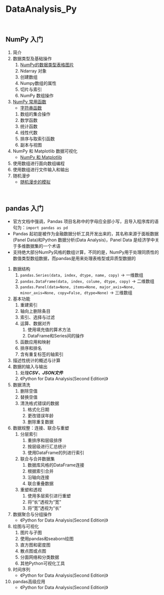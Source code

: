 # DataAnalysis_Py

<br>

## NumPy 入门
1. 简介
2. 数据类型及基础操作
    1. [NumPy的数据类型表格图片](http://124.220.164.99:8090/archives/python拓展之numpy#2.1-ndarray-数据类型)
    2. Ndarray 对象
    3. 创建数组
    4. Numpy数组的属性
    5. 切片与索引
    6. NumPy 数组操作
3. [NumPy 常用函数](http://124.220.164.99:8090/archives/python拓展之numpy#三、numpy的函数与常用功能)
    - [字符串函数](http://124.220.164.99:8090/archives/python拓展之numpy#3.1-numpy-字符串函数)
    1. 数组的集合操作
    2. 数学函数
    3. 统计函数
    4. 线性代数
    5. 排序与取索引函数
    6. 副本与视图
4. NumPy 和 Matplotlib 数据可视化
    - [NumPy 和 Matplotlib](http://124.220.164.99:8090/archives/python拓展之numpy#四、numpy-matplotlib)
5. 使用数组进行面向数组编程
6. 使用数组进行文件输入和输出
7. 随机漫步
    - [随机漫步的模拟](https://en.wikipedia.org/wiki/Random_walk)


<br>

## pandas 入门

- 官方文档中强调，Pandas 项目名称中的字母应全部小写，且导入程序库的语句为：`import pandas as pd`
- Pandas 起初是被作为金融数据分析工具开发出来的，其名称来源于面板数据(Panel Data)和Python 数据分析(Data Analysis)，Panel Data 是经济学中关于多维数据集的一个术语
- 支持绝大部分NumPy风格的数组计算，不同的是，NumPy用于处理同质性的数值类型数组数据，而pandas是用来处理表格型或异质型数据的

1. 数据结构     
    1. `pandas.Series(data, index, dtype, name, copy)`          -> 一维数组
    2. `pandas.DataFrame(data, index, colume, dtype, copy)`     -> 二维数组
    3. `pandas.Panel(data=None, items=None, major_axis=None, minor_axis=None, copy=False, dtype=None)`  -> 三维数组
2. 基本功能
    1. 重建索引
    2. 轴向上删除条目
    3. 索引、选择与过滤
    4. 运算、数据对齐
        1. 使用填充值的算术方法
        2. DataFrame和Series间的操作
    5. 函数应用和映射
    6. 排序和排名
    7. 含有重复标签的轴索引
3. 描述性统计的概述与计算
4. 数据的输入与输出
    1. 处理***CSV、JSON文件***
    2. 《Python for Data Analysis(Second Edition)》
5. 数据清洗
    1. 删除空值
    2. 替换空值
    3. 清洗格式错误的数据
        1. 格式化日期
        2. 更改错误年龄
        3. 删除重复数据
6. 数据规整：连接、联合与重塑
    1. 分层索引
        1. 重排序和层级排序
        2. 按层级进行汇总统计
        3. 使用DataFrame的列进行索引
    2. 联合与合并数据集
        1. 数据库风格的DataFrame连接
        2. 根据索引合并
        3. 沿轴向连接
        4. 联合重叠数据
    3. 重塑和透视
        1. 使用多层索引进行重塑
        2. 将“长”透视为“宽”
        3. 将“宽”透视为“长” 
7. 数据聚合与分组操作
    - 《Python for Data Analysis(Second Edition)》
8. 绘图与可视化
    1. 图片与子图
    2. 使用pandas和seaborn绘图
    3. 直方图和密度图
    4. 散点图或点图
    5. 分面网络和分类数据
    6. 其他Python可视化工具
9. 时间序列
    - 《Python for Data Analysis(Second Edition)》
10. pandas高级应用
    - 《Python for Data Analysis(Second Edition)》


